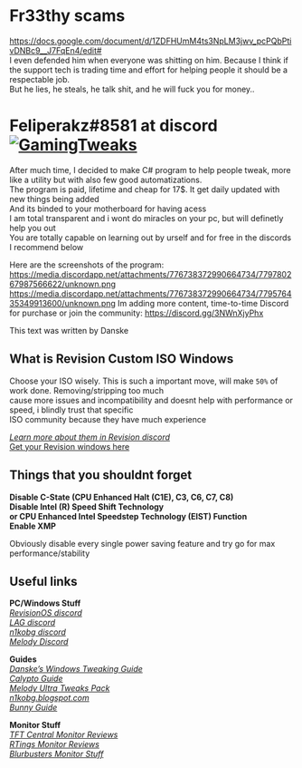 # Fr33thy scams<br/>
https://docs.google.com/document/d/1ZDFHUmM4ts3NpLM3jwv_pcPQbPtivDNBc9__J7FqEn4/edit#<br/>
I even defended him when everyone was shitting on him. Because I think if the support tech is trading time and 
effort for helping people it should be a respectable job.<br/>
But he lies, he steals, he talk shit, and he will fuck you for money..<br/>

# Feliperakz#8581 at discord [![GamingTweaks](https://img.shields.io/badge/support-me-green.svg)](https://www.paypal.com/cgi-bin/webscr?cmd=_s-xclick&hosted_button_id=53DKRDTP43ZAG&source=url)

After much time, I decided to make C# program to help people tweak, more like a utility but with also few good automatizations.<br/>
The program is paid, lifetime and cheap for 17$. It get daily updated with new things being added<br/>
And its binded to your motherboard for having acess<br/>
I am total transparent and i wont do miracles on your pc, but will definetly help you out<br/>
You are totally capable on learning out by urself and for free in the discords I recommend below<br/>

Here are the screenshots of the program:
https://media.discordapp.net/attachments/776738372990664734/779780267987566622/unknown.png
https://media.discordapp.net/attachments/776738372990664734/779576435349913600/unknown.png
Im adding more content, time-to-time
Discord for purchase or join the community: https://discord.gg/3NWnXjyPhx

This text was written by Danske

## What is Revision Custom ISO Windows
Choose your ISO wisely. This is such a important move, will make `50%` of work done. Removing/stripping too much<br/>
cause more issues and incompatibility and doesnt help with performance or speed, i blindly trust that specific<br/>
ISO community because they have much experience<br/>

[*Learn more about them in Revision discord*](https://discordapp.com/invite/CCxWegZ)<br/>
[Get your Revision windows here](https://www.revi.cc/revios/download) <br/>

## Things that you shouldnt forget

**Disable C-State (CPU Enhanced Halt (C1E), C3, C6, C7, C8)**<br/>
**Disable Intel (R) Speed Shift Technology<br/> or CPU Enhanced Intel Speedstep Technology (EIST) Function**<br/>
**Enable XMP**<br/>

Obviously disable every single power saving feature and try go for max performance/stability<br/>

##   Useful links

**PC/Windows Stuff** </br>
[*RevisionOS discord*](https://discord.gg/CCxWegZ) </br>
[*LAG discord*](https://discord.gg/PfsdHaP) </br>
[*n1kobg discord*](https://discord.gg/8KSHTZ3) </br>
[*Melody Discord*](https://discord.gg/7n5EGQ) </br>

**Guides** </br>
[*Danske’s Windows Tweaking Guide*](https://docs.google.com/document/d/18uPEXJC5LSto8x9X_GteSI58sfQLCfamDG1HNHJWrQU/edit) </br>
[*Calypto Guide*](https://docs.google.com/document/d/1c2-lUJq74wuYK1WrA_bIvgb89dUN0sj8-hO3vqmrau4/edit?usp=sharing) </br>
[*Melody Ultra Tweaks Pack*](https://sites.google.com/view/melodystweaks/) </br>
[*n1kobg.blogspot.com*](http://n1kobg.blogspot.com/) </br>
[*Bunny Guide*](https://sites.google.com/view/winshit/overview)

**Monitor Stuff** </br>
[*TFT Central Monitor Reviews*](https://www.tftcentral.co.uk/) </br>
[*RTings Monitor Reviews*](https://www.rtings.com/monitor) </br>
[*Blurbusters Monitor Stuff*](https://blurbusters.com/)
